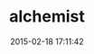 ---
layout: post
title:  "alchemist"
repo:   "halogenandtoast/alchemist"
date:   2015-02-18 17:11:42
gemurl: http://github.com/halogenandtoast/alchemist
---